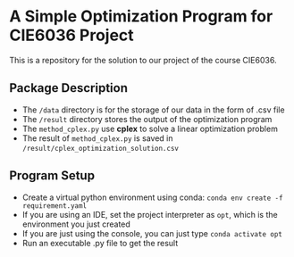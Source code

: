 # A Simple Optimization Program for CIE6036 Project #
This is a repository for the solution to our project of the course CIE6036.
## Package Description ##
- The `/data` directory is for the storage of our data in the form of .csv file
- The `/result` directory stores the output of the optimization program
- The `method_cplex.py` use **cplex** to solve a linear optimization problem
- The result of `method_cplex.py` is saved in `/result/cplex_optimization_solution.csv`
## Program Setup ##
- Create a virtual python environment using conda: `conda env create -f requirement.yaml`
- If you are using an IDE, set the project interpreter as `opt`, which is the environment you just created
- If you are just using the console, you can just type `conda activate opt`
- Run an executable .py file to get the result